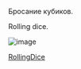 Бросание кубиков.

Rolling dice.

![image](https://github.com/user-attachments/assets/47a7e7bd-011d-4300-ac6c-8a511f8c8a97)

[RollingDice](https://matveyzz.github.io/RollingDice/)
